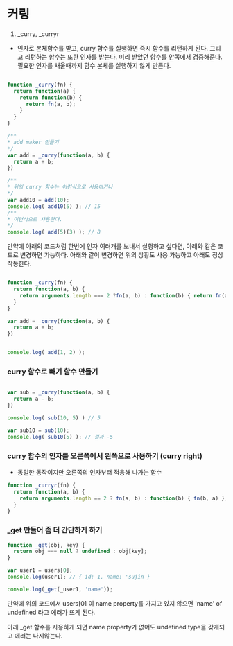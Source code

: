 # 커링

1. _curry, _curryr
- 인자로 본체함수를 받고, curry 함수를 실행하면 즉시 함수를 리턴하게 된다. 그리고 리턴하는 함수는 또한 인자를 받는다. 미리 받았던 함수를 안쪽에서 검증해준다. 필요한 인자를 채울때까지 함수 본체를 실행하지 않게 만든다.
```javascript

function _curry(fn) {
  return function(a) {
    return function(b) {
      return fn(a, b);
    }
  }
}

/**
* add maker 만들기
*/ 
var add = _curry(function(a, b) {
  return a + b;
})

/**
* 위의 curry 함수는 이런식으로 사용하거나
*/ 
var add10 = add(10);
console.log( add10(5) ); // 15
/**
* 이런식으로 사용한다.
*/
console.log( add(5)(3) ); // 8

```

만약에 아래의 코드처럼 한번에 인자 여러개를 보내서 실행하고 싶다면, 아래와 같은 코드로 변경하면 가능하다.
아래와 같이 변경하면 위의 상황도 사용 가능하고 아래도 정상 작동한다.
```javascript

function _curry(fn) {
  return function(a, b) {
    return arguments.length === 2 ?fn(a, b) : function(b) { return fn(a, b); }
  }
}

var add = _curry(function(a, b) {
  return a + b;
})


console.log( add(1, 2) );
```

### curry 함수로 빼기 함수 만들기
```javascript

var sub = _curry(function(a, b) {
  return a - b;
})

console.log( sub(10, 5) ) // 5

var sub10 = sub(10);
console.log( sub10(5) ); // 결과 -5
```

### curry 함수의 인자를 오른쪽에서 왼쪽으로 사용하기 (curry right)
- 동일한 동작이지만 오른쪽의 인자부터 적용해 나가는 함수

```javascript
function _curryr(fn) {
  return function(a, b) {
    return arguments.length == 2 ? fn(a, b) : function(b) { fn(b, a) };
  }
}
```


### _get 만들어 좀 더 간단하게 하기
```javascript
function _get(obj, key) {
  return obj === null ? undefined : obj[key];
}

var user1 = users[0];
console.log(user1); // { id: 1, name: 'sujin }

console.log(_get(_user1, 'name'));
```

만약에 위의 코드에서 users[0] 이 name property를 가지고 있지 않으면 'name' of undefined 라고 에러가 뜨게 된다.

아래 _get 함수를 사용하게 되면 name property가 없어도 undefined type을 갖게되고 에러는 나지않는다.